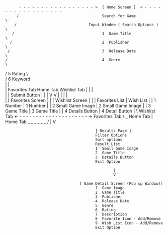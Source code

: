 

          - - - - - - - - - - - - - - - - - >  [ Home Screen ]  < - - - - - - - - - - - - - - - - -
         /                                     Search for Game                                      \
        /                                Input Window ( Search Options )                             \ 
       /                                       1  Game Title                                          \
      /                                        2  Publisher                                            \   
     /                                         3  Release Date                                          \      
    /                                          4  Genre                                                  \   
   /                                           5  Rating                                                  \  
  /                                            6  Keyword                                                  \
 |                                                                                                          |     
 |     Favorites Tab                              Home Tab                              Wishlist Tab        |
 |                                                                                                          |            
 |          |                                  Submit Button                                  |             |
 |          V                                                                                 V             |
 |                                                   |                                                      |    
 |  [ Favorites Screen ]                             |                              [ Wishlist Screen ]     |
 |    Favorites List                                 |                               Wish List              |
 |      1  Number                                    |                                 1  Number            |
 |      2  Small Game Image                          |                                 2  Small Game Image  |
 |      3  Game Title                                |                                 3  Game Title        |
 |      4  Details Button                            |                                 4 Detail Button      |
  \   Wishlist Tab            <- - - - - - - - - - - - - - - - - - - - - - ->        Favorites Tab         /
   \_ Home Tab                                       |                               Home Tab _ _ _ _ _ _ /
                                                     |
                                                     V

                                            [ Results Page ]
                                            Filter Options
                                            Sort options
                                            Result List  
                                            1  Small Game Image                                        
                                            2  Game Title
                                            3  Details Button
                                            Exit Option

                                                    |
                                                    V
                                                    
                                     [ Game Detail Screen (Pop up Window)]
                                            1  Game Image
                                            2  Game Title
                                            3  Publisher
                                            4  Release Date
                                            5  Genre
                                            6  Rating
                                            7  Description
                                            8  Favorite Icon - Add/Remove
                                            9  Wish List Icon - Add/Remove
                                            Exit Option

                                        